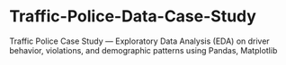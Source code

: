 # Traffic-Police-Data-Case-Study
Traffic Police Case Study — Exploratory Data Analysis (EDA) on driver behavior, violations, and demographic patterns using Pandas, Matplotlib

